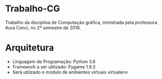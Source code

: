 # Trabalho-CG
Trabalho da disciplina de Computação gráfica, ministrada pela professora Aura Conci, no 2º semestre de 2018.

# Arquitetura
- Linguagem de Programação: Python 3.6
- Framework a ser utilizado: Pygame 1.9.3
- Será utilizado o módulo de ambientes virtuais virtualenv
